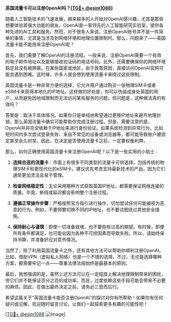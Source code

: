 **英国流量卡可以注册OpenAI吗？[[TG💪+ @esim1088](https://t.me/s/esim1088)]**

随着人工智能技术的飞速发展，越来越多的人开始对OpenAI感兴趣，尤其是那些想要体验其强大功能的朋友。OpenAI是一家领先的人工智能研究实验室，提供各种先进的AI工具和服务。然而，对于很多人来说，注册OpenAI账号并不是一件简单的事情，尤其是当涉及到网络环境和地理位置限制时。那么，问题来了——英国流量卡能不能用来注册OpenAI呢？

首先，我们需要了解OpenAI的注册流程。一般来说，注册OpenAI需要一个有效的电子邮件地址以及能够接收验证码的电话号码。此外，还需要确保你的网络环境稳定且没有被屏蔽。在某些国家或地区，由于政策原因，直接访问OpenAI官网可能会遇到困难。这时候，许多人就会想到使用流量卡来绕过这些限制。

英国流量卡是一种非常方便的选择，它允许用户通过购买一张物理SIM卡或者eSIM卡来获得本地化的IP地址。这样做的好处是，你可以伪装成身处英国的用户，从而避免因地域限制而无法访问某些服务的问题。但问题是，这种做法真的有效吗？

答案是：取决于具体情况。如果你只是单纯地希望通过更换IP地址来避开地理封锁，那么英国流量卡确实可能帮助你完成注册过程。但是，需要注意的是，OpenAI并非完全依赖于IP地址来进行身份验证。如果系统检测到异常行为，比如短时间内多次尝试登录失败、来自不常见的设备或浏览器等，都可能导致账户被锁定甚至永久封禁。因此，在决定是否使用流量卡之前，一定要权衡利弊。

那么，如何正确使用英国流量卡来注册OpenAI呢？以下是一些实用的小贴士：

1. **选择合适的流量卡**：市面上有很多不同类型的流量卡可供选择，包括传统的物理SIM卡和更现代化的eSIM卡。建议优先考虑支持最新技术的产品，因为它们通常更加灵活且易于管理。
   
2. **检查网络稳定性**：无论采用哪种方式获取英国IP地址，都需要保证网络连接的质量。毕竟，断线或延迟都会影响整个注册过程。
   
3. **遵循正常操作步骤**：严格按照官方指引进行操作，切勿尝试任何可能被视为恶意的行为。例如，不要频繁切换不同的IP地址，也不要试图绕过其他安全措施。
   
4. **保持耐心与谨慎**：即使一切准备就绪，也不要抱有过高的期望。有时候，即便所有条件都满足，也可能会因为各种不可控因素而导致失败。所以，请始终保持冷静，并准备好应对意外情况。

当然了，除了利用英国流量卡之外，还有其他方法可以帮助你顺利注册OpenAI。比如，借助VPN（虚拟私人网络）也是一个不错的选择。不过，无论是选择哪种方案，都需要牢记一点——尊重法律法规始终是最基本的原则。

最后，我想强调的是，虽然上述方法可以在一定程度上解决地理限制带来的困扰，但它们并不能保证百分之百的成功率。而且，过度依赖这些手段可能会带来不必要的麻烦。因此，在做出最终决定之前，请务必三思而后行。

希望这篇关于“英国流量卡能否注册OpenAI”的探讨对你有所帮助！如果你有任何疑问或见解，欢迎随时留言讨论。让我们一起探索更多有趣的可能性吧！

[[TG💪+ @esim1088](https://t.me/s/esim1088) ![Image](https://i.postimg.cc/4NQfJmqS/Snipaste-2025-05-13-00-14-12.png)]